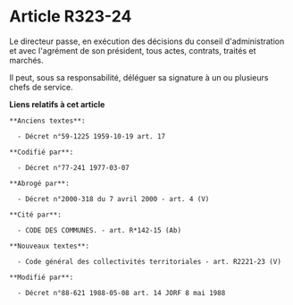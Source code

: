 # Article R323-24

Le directeur passe, en exécution des décisions du conseil d'administration et avec l'agrément de son président, tous actes,
contrats, traités et marchés.

Il peut, sous sa responsabilité, déléguer sa signature à un ou plusieurs chefs de service.

**Liens relatifs à cet article**

	**Anciens textes**:

	  - Décret n°59-1225 1959-10-19 art. 17

	**Codifié par**:

	  - Décret n°77-241 1977-03-07

	**Abrogé par**:

	  - Décret n°2000-318 du 7 avril 2000 - art. 4 (V)

	**Cité par**:

	  - CODE DES COMMUNES. - art. R*142-15 (Ab)

	**Nouveaux textes**:

	  - Code général des collectivités territoriales - art. R2221-23 (V)

	**Modifié par**:

	  - Décret n°88-621 1988-05-08 art. 14 JORF 8 mai 1988
